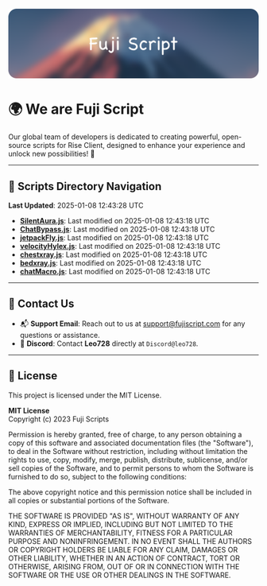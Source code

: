 ![Banner](.github/b.webp)

# 🌍 **We are Fuji Script**

Our global team of developers is dedicated to creating powerful, open-source scripts for Rise Client, designed to enhance your experience and unlock new possibilities! 🌟

---
<!-- SCRIPTS_NAVIGATION_START -->
## 📂 **Scripts Directory Navigation**

**Last Updated**: 2025-01-08 12:43:28 UTC

- **[SilentAura.js](scripts/SilentAura.js)**: Last modified on 2025-01-08 12:43:18 UTC
- **[ChatBypass.js](scripts/ChatBypass.js)**: Last modified on 2025-01-08 12:43:18 UTC
- **[jetpackFly.js](scripts/jetpackFly.js)**: Last modified on 2025-01-08 12:43:18 UTC
- **[velocityHylex.js](scripts/velocityHylex.js)**: Last modified on 2025-01-08 12:43:18 UTC
- **[chestxray.js](scripts/chestxray.js)**: Last modified on 2025-01-08 12:43:18 UTC
- **[bedxray.js](scripts/bedxray.js)**: Last modified on 2025-01-08 12:43:18 UTC
- **[chatMacro.js](scripts/chatMacro.js)**: Last modified on 2025-01-08 12:43:18 UTC

<!-- SCRIPTS_NAVIGATION_END -->

---

## 💬 **Contact Us**  
- 📬 **Support Email**: Reach out to us at [support@fujiscript.com](mailto:support@fujiscript.com) for any questions or assistance.  
- 💬 **Discord**: Contact **Leo728** directly at `Discord@leo728`.

---

## 📜 **License**

This project is licensed under the MIT License.  

**MIT License**  
Copyright (c) 2023 Fuji Scripts  

Permission is hereby granted, free of charge, to any person obtaining a copy of this software and associated documentation files (the "Software"), to deal in the Software without restriction, including without limitation the rights to use, copy, modify, merge, publish, distribute, sublicense, and/or sell copies of the Software, and to permit persons to whom the Software is furnished to do so, subject to the following conditions:  

The above copyright notice and this permission notice shall be included in all copies or substantial portions of the Software.  

THE SOFTWARE IS PROVIDED "AS IS", WITHOUT WARRANTY OF ANY KIND, EXPRESS OR IMPLIED, INCLUDING BUT NOT LIMITED TO THE WARRANTIES OF MERCHANTABILITY, FITNESS FOR A PARTICULAR PURPOSE AND NONINFRINGEMENT. IN NO EVENT SHALL THE AUTHORS OR COPYRIGHT HOLDERS BE LIABLE FOR ANY CLAIM, DAMAGES OR OTHER LIABILITY, WHETHER IN AN ACTION OF CONTRACT, TORT OR OTHERWISE, ARISING FROM, OUT OF OR IN CONNECTION WITH THE SOFTWARE OR THE USE OR OTHER DEALINGS IN THE SOFTWARE.  
